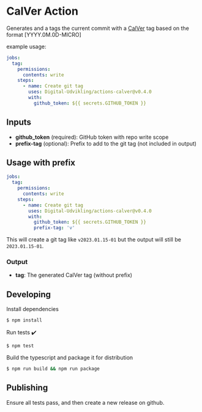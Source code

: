# CalVer Action

Generates and a tags the current commit with a [CalVer](https://calver.org/) tag based on the format [YYYY.0M.0D-MICRO]

example usage:

```yaml
jobs:
  tag:
    permissions:
      contents: write
    steps:
      - name: Create git tag
        uses: Digital-Udvikling/actions-calver@v0.4.0
        with:
          github_token: ${{ secrets.GITHUB_TOKEN }}
```

## Inputs

* **github_token** (required): GitHub token with repo write scope
* **prefix-tag** (optional): Prefix to add to the git tag (not included in output)

## Usage with prefix

```yaml
jobs:
  tag:
    permissions:
      contents: write
    steps:
      - name: Create git tag
        uses: Digital-Udvikling/actions-calver@v0.4.0
        with:
          github_token: ${{ secrets.GITHUB_TOKEN }}
          prefix-tag: 'v'
```

This will create a git tag like `v2023.01.15-01` but the output will still be `2023.01.15-01`.

### Output
* **tag**: The generated CalVer tag (without prefix)

## Developing

Install dependencies  
```bash
$ npm install
```


Run tests :heavy_check_mark:  
```bash
$ npm test
```

Build the typescript and package it for distribution
```bash
$ npm run build && npm run package
```

## Publishing

Ensure all tests pass, and then create a new release on github.